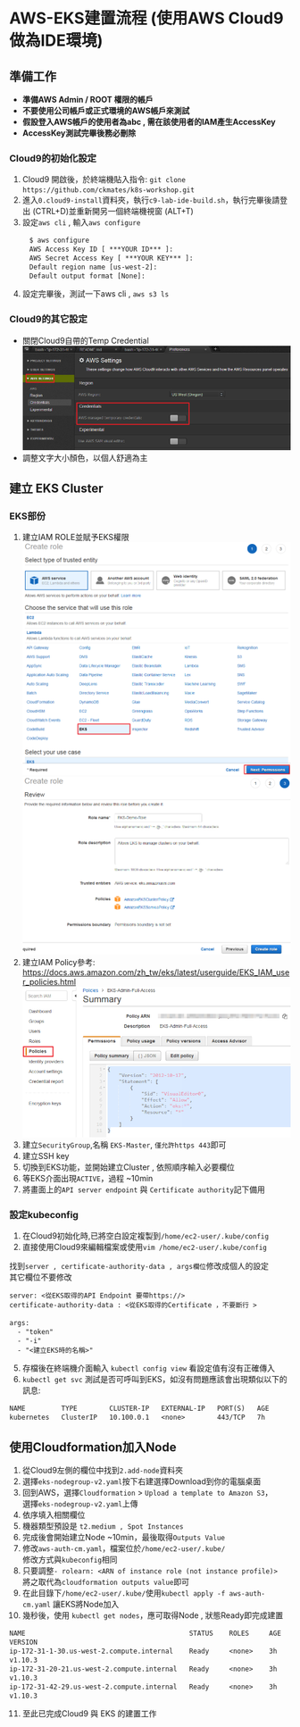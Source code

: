 # AWS-EKS建置流程 (使用AWS Cloud9做為IDE環境)

## 準備工作  
- **準備AWS Admin / ROOT 權限的帳戶**
- **不要使用公司帳戶或正式環境的AWS帳戶來測試**
- **假設登入AWS帳戶的使用者為abc , 需在該使用者的IAM產生AccessKey**
- **AccessKey測試完畢後務必刪除**

### Cloud9的初始化設定
1.  Cloud9 開啟後，於終端機貼入指令: `git clone https://github.com/ckmates/k8s-workshop.git`
2.  進入`0.cloud9-install`資料夾，執行`c9-lab-ide-build.sh`，執行完畢後請登出 (CTRL+D)並重新開另一個終端機視窗 (ALT+T)
3.  設定`aws cli` , 輸入`aws configure`

```shell
     $ aws configure
     AWS Access Key ID [ ***YOUR ID*** ]: 
     AWS Secret Access Key [ ***YOUR KEY*** ]: 
     Default region name [us-west-2]:
     Default output format [None]:
```
4.  設定完畢後，測試一下aws cli , `aws s3 ls`


### Cloud9的其它設定
-  關閉Cloud9自帶的Temp Credential  ![image](https://github.com/raydigitallife/c9-eks/raw/master/k8s-workshop/img/snap_1.png)  
-  調整文字大小顏色，以個人舒適為主

## 建立 EKS Cluster
### EKS部份
1.  建立IAM ROLE並賦予EKS權限  
![image](https://github.com/raydigitallife/c9-eks/raw/master/k8s-workshop/img/snap_2.png)  
![image](https://github.com/raydigitallife/c9-eks/raw/master/k8s-workshop/img/snap_3.png)  
2.  建立IAM Policy參考: <https://docs.aws.amazon.com/zh_tw/eks/latest/userguide/EKS_IAM_user_policies.html>
![image](https://github.com/raydigitallife/c9-eks/raw/master/k8s-workshop/img/snap_4.png)  
3.  建立`SecurityGroup`,名稱 `EKS-Master`, `僅允許https 443`即可  
4.  建立SSH key
5.  切換到EKS功能，並開始建立Cluster , 依照順序輸入必要欄位
6.  等EKS介面出現`ACTIVE`，過程 ~10min
7.  將畫面上的`API server endpoint` 與 `Certificate authority`記下備用

### 設定kubeconfig
1.  在Cloud9初始化時,已將空白設定複製到`/home/ec2-user/.kube/config`
2.  直接使用Cloud9來編輯檔案或使用`vim /home/ec2-user/.kube/config`

找到`server , certificate-authority-data , args欄位`修改成個人的設定  
其它欄位不要修改

```text
server: <從EKS取得的API Endpoint 要帶https://>
certificate-authority-data : <從EKS取得的Certificate ，不要斷行 >

args:
  - "token"
  - "-i"
  - "<建立EKS時的名稱>"
```  

5.  存檔後在終端機介面輸入 `kubectl config view` 看設定值有沒有正確傳入  
6.  `kubectl get svc` 測試是否可呼叫到EKS，如沒有問題應該會出現類似以下的訊息:

```text
NAME         TYPE        CLUSTER-IP   EXTERNAL-IP   PORT(S)   AGE
kubernetes   ClusterIP   10.100.0.1   <none>        443/TCP   7h
```

## 使用Cloudformation加入Node  

1.  從Cloud9左側的欄位中找到`2.add-node`資料夾
2.  選擇`eks-nodegroup-v2.yaml`按下右建選擇Download到你的電腦桌面
3.  回到AWS，選擇`Cloudformation` > `Upload a template to Amazon S3`，  
選擇`eks-nodegroup-v2.yaml`上傳
4.  依序填入相關欄位
5.  機器類型預設是 `t2.medium , Spot Instances`
6.  完成後會開始建立Node ~10min，最後取得`Outputs Value`
7.  修改`aws-auth-cm.yaml`，檔案位於`/home/ec2-user/.kube/`  
修改方式與`kubeconfig`相同
8.  只要調整`- rolearn: <ARN of instance role (not instance profile)>`  
將之取代為`cloudformation outputs value`即可
9.  在此目錄下`/home/ec2-user/.kube/`使用`kubectl apply -f aws-auth-cm.yaml` 讓EKS將Node加入
10. 幾秒後，使用 `kubectl get nodes`，應可取得Node , 狀態Ready即完成建置

```text
NAME                                         STATUS    ROLES     AGE       VERSION
ip-172-31-1-30.us-west-2.compute.internal    Ready     <none>    3h        v1.10.3
ip-172-31-20-21.us-west-2.compute.internal   Ready     <none>    3h        v1.10.3
ip-172-31-42-29.us-west-2.compute.internal   Ready     <none>    3h        v1.10.3
```

11.  至此已完成Cloud9 與 EKS 的建置工作
